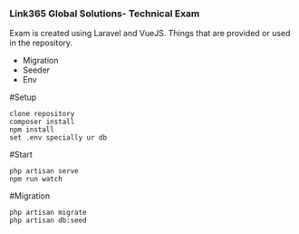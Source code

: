 ### Link365 Global Solutions- Technical Exam

Exam is created using Laravel and VueJS.
Things that are provided or used in the repository.
  - Migration
  - Seeder
  - Env

#Setup  
```
clone repository
composer install
npm install
set .env specially ur db
```

#Start
```
php artisan serve
npm run watch
```

#Migration
```
php artisan migrate
php artisan db:seed
```
